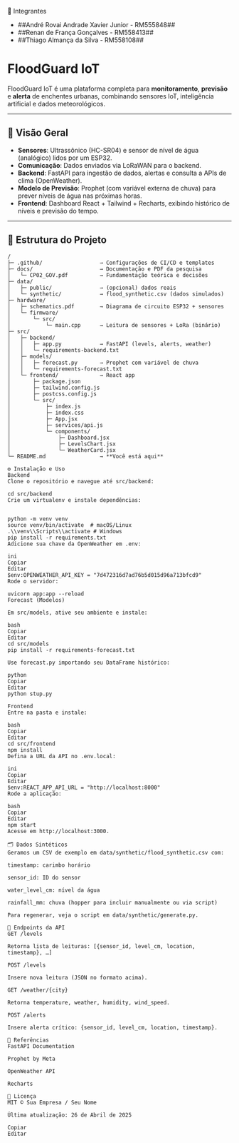 👥 Integrantes
- ##André Rovai Andrade Xavier Junior - RM555848##
- ##Renan de França Gonçalves - RM558413##
- ##Thiago Almança da Silva - RM558108##


# FloodGuard IoT

FloodGuard IoT é uma plataforma completa para **monitoramento**, **previsão** e **alerta** de enchentes urbanas, combinando sensores IoT, inteligência artificial e dados meteorológicos.

---

## 🚀 Visão Geral

- **Sensores**: Ultrassônico (HC-SR04) e sensor de nível de água (analógico) lidos por um ESP32.
- **Comunicação**: Dados enviados via LoRaWAN para o backend.
- **Backend**: FastAPI para ingestão de dados, alertas e consulta a APIs de clima (OpenWeather).
- **Modelo de Previsão**: Prophet (com variável externa de chuva) para prever níveis de água nas próximas horas.
- **Frontend**: Dashboard React + Tailwind + Recharts, exibindo histórico de níveis e previsão do tempo.

---

## 📁 Estrutura do Projeto

```text
/
├─ .github/                  → Configurações de CI/CD e templates
├─ docs/                     → Documentação e PDF da pesquisa
│   └─ CP02_GOV.pdf          → Fundamentação teórica e decisões
├─ data/
│   ├─ public/               → (opcional) dados reais
│   └─ synthetic/            → flood_synthetic.csv (dados simulados)
├─ hardware/
│   ├─ schematics.pdf        → Diagrama de circuito ESP32 + sensores
│   └─ firmware/
│       └─ src/
│           └─ main.cpp      → Leitura de sensores + LoRa (binário)
├─ src/
│   ├─ backend/
│   │   ├─ app.py            → FastAPI (levels, alerts, weather)
│   │   └─ requirements-backend.txt
│   ├─ models/
│   │   ├─ forecast.py       → Prophet com variável de chuva
│   │   └─ requirements-forecast.txt
│   └─ frontend/             → React app
│       ├─ package.json
│       ├─ tailwind.config.js
│       ├─ postcss.config.js
│       └─ src/
│           ├─ index.js
│           ├─ index.css
│           ├─ App.jsx
│           ├─ services/api.js
│           └─ components/
│               ├─ Dashboard.jsx
│               ├─ LevelsChart.jsx
│               └─ WeatherCard.jsx
└─ README.md                 → **Você está aqui**

⚙️ Instalação e Uso
Backend
Clone o repositório e navegue até src/backend:

cd src/backend
Crie um virtualenv e instale dependências:


python -m venv venv
source venv/bin/activate  # macOS/Linux
.\\venv\\Scripts\\activate # Windows
pip install -r requirements.txt
Adicione sua chave da OpenWeather em .env:

ini
Copiar
Editar
$env:OPENWEATHER_API_KEY = "7d472316d7ad76b5d015d96a713bfcd9"
Rode o servidor:

uvicorn app:app --reload
Forecast (Modelos)

Em src/models, ative seu ambiente e instale:

bash
Copiar
Editar
cd src/models
pip install -r requirements-forecast.txt

Use forecast.py importando seu DataFrame histórico:

python
Copiar
Editar
python stup.py

Frontend
Entre na pasta e instale:

bash
Copiar
Editar
cd src/frontend
npm install
Defina a URL da API no .env.local:

ini
Copiar
Editar
$env:REACT_APP_API_URL = "http://localhost:8000"
Rode a aplicação:

bash
Copiar
Editar
npm start
Acesse em http://localhost:3000.

🗂️ Dados Sintéticos
Geramos um CSV de exemplo em data/synthetic/flood_synthetic.csv com:

timestamp: carimbo horário

sensor_id: ID do sensor

water_level_cm: nível da água

rainfall_mm: chuva (hopper para incluir manualmente ou via script)

Para regenerar, veja o script em data/synthetic/generate.py.

🔗 Endpoints da API
GET /levels

Retorna lista de leituras: [{sensor_id, level_cm, location, timestamp}, …]

POST /levels

Insere nova leitura (JSON no formato acima).

GET /weather/{city}

Retorna temperature, weather, humidity, wind_speed.

POST /alerts

Insere alerta crítico: {sensor_id, level_cm, location, timestamp}.

📖 Referências
FastAPI Documentation

Prophet by Meta

OpenWeather API

Recharts

📝 Licença
MIT © Sua Empresa / Seu Nome

Última atualização: 26 de Abril de 2025

Copiar
Editar

